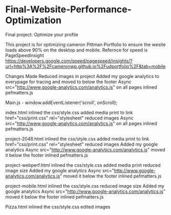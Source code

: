 # Final-Website-Performance-Optimization
Final project: Optimize your profile

This project is for optimizing cameron Pittman Portfolio to ensure the wesite loads above 90% on the desktop and mobile. Refernce for speed is PageSpeedInsight
https://developers.google.com/speed/pagespeed/insights/?url=http%3A%2F%2Fcameronwp.github.io%2Fudportfolio%2F&tab=mobile

Changes Made
Reduced images in project
Added my google analytics to everypage for tracing and moved to below the footer
Async src="http://www.google-analytics.com/analytics.js" on all pages
inlined pefmatters.js

Main.js - window.addEventListener('scroll', onScroll);

index.html
inlined the css/style.css
added media print to link href="css/print.css" rel="stylesheet"
reduced images
Async src="http://www.google-analytics.com/analytics.js" on all pages
inlined pefmatters.js

project-2048.html
inlined the css/style.css
added media print to link href="css/print.css" rel="stylesheet"
reduced images
Added my google analytics
Async src="http://www.google-analytics.com/analytics.js"
moved it below the footer
inlined pefmatters.js

project-webperf.html
inlined the css/style.css
added media print  <link href="css/print.css" rel="stylesheet" media="print">
reduced image size
Added my google analytics
Async src="http://www.google-analytics.com/analytics.js"
moved it below the footer
inlined pefmatters.js

project-mobile.html
inlined the css/style.css
reduced image size
Added my google analytics
Async src="http://www.google-analytics.com/analytics.js"
moved it below the footer
inlined pefmatters.js



Pizza.html
inlined the css/style.css
edited images

